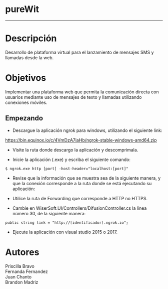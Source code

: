# pureWit
----------------------------------------------------------------------------------------------------------------------------------------
# Descripción
Desarrollo de plataforma virtual para el lanzamiento de mensajes SMS y llamadas desde la web.

# Objetivos
Implementar una plataforma web que permita la comunicación directa con usuarios mediante uso de mensajes de texto y llamadas utilizando
conexiones móviles.

Empezando
---------------

- Descargue la aplicación ngrok para windows, utilizando el siguiente link:

https://bin.equinox.io/c/4VmDzA7iaHb/ngrok-stable-windows-amd64.zip

- Visite la ruta donde descargo la aplicación y descomprimala.

- Inicie la aplicación (.exe) y escriba el siguiente comando:
```
$ ngrok.exe http [port] -host-header="localhost:[port]"
```

- Revise que la información que se muestra sea de la siguiente manera, y que la conexión corresponde a la ruta donde se está ejecutando su aplicación:



- Utilice la ruta de Forwarding que corresponde a HTTP no HTTPS.


- Cambie en WiserSoft.UI/Controllers/DifusionController.cs la línea número 30, de la siguiente manera:
```
public string link = "http://[identificador].ngrok.io";
```

- Ejecute la aplicación con visual studio 2015 o 2017.

# Autores
Priscilla Bravo <br>
Fernanda Fernandez <br>
Juan Chanto <br>
Brandon Madriz <br>
